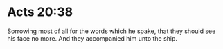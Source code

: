 # Acts 20:38

Sorrowing most of all for the words which he spake, that they should see his face no more. And they accompanied him unto the ship.